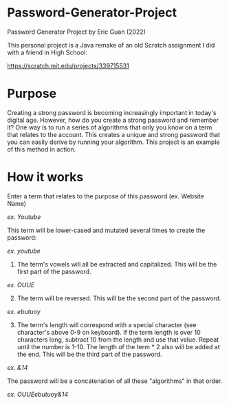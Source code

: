 # Password-Generator-Project

Password Generator Project by Eric Guan (2022)

This personal project is a Java remake of an old Scratch assignment I did with a friend in High School:

https://scratch.mit.edu/projects/339715531

# Purpose

Creating a strong password is becoming increasingly important in today's digital age. However, how do you create a strong password and remember it? One way is to run a series of algorithms that only you know on a term that relates to the account. This creates a unique and strong password that you can easily derive by running your algorithm. This project is an example of this method in action.

# How it works

Enter a term that relates to the purpose of this password (ex. Website Name)

*ex. Youtube*

This term will be lower-cased and mutated several times to create the password: 

*ex. youtube*

1. The term's vowels will all be extracted and capitalized. This will be the first part of the password.

*ex. OUUE*

2. The term will be reversed. This will be the second part of the password.

*ex. ebutuoy*

3. The term's length will correspond with a special character (see character's above 0-9 on keyboard). If the term length is over 10 characters long, subtract 10 from the length and use that value. Repeat until the number is 1-10. The length of the term * 2 also will be added at the end. This will be the third part of the password.

*ex. &14*

The password will be a concatenation of all these "algorithms" in that order.

*ex. OUUEebutuoy&14*
